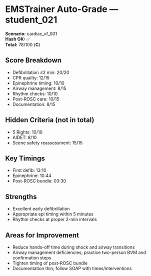 # EMSTrainer Auto-Grade — student_021
**Scenario:** cardiac_vf_001  
**Hash OK:** ✅  
**Total:** 78/100 (**C**)

## Score Breakdown
- Defibrillation ≤2 min: 20/20
- CPR quality: 12/15
- Epinephrine timing: 10/10
- Airway management: 8/15
- Rhythm checks: 10/10
- Post-ROSC care: 10/15
- Documentation: 8/15

## Hidden Criteria (not in total)
- 5 Rights: 10/10
- AIDET: 8/10
- Scene safety reassessment: 15/15

## Key Timings
- First defib: 13:10
- Epinephrine: 10:44
- Post-ROSC bundle: 03:30

## Strengths
- Excellent early defibrillation
- Appropriate epi timing within 5 minutes
- Rhythm checks at proper 2-min intervals

## Areas for Improvement
- Reduce hands-off time during shock and airway transitions
- Airway management deficiencies; practice two-person BVM and confirmation steps
- Tighten timing of post-ROSC bundle
- Documentation thin; follow SOAP with times/interventions
